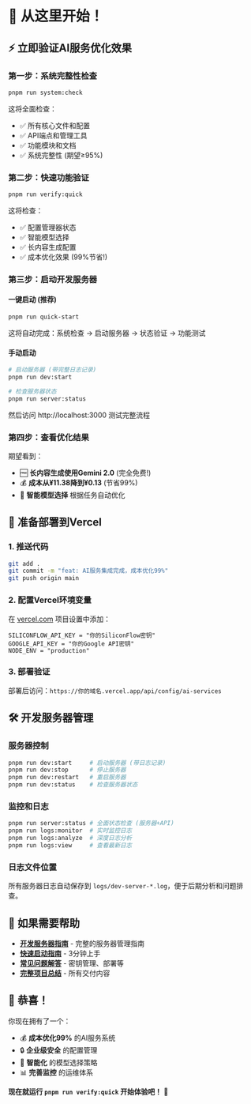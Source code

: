 # 🎯 从这里开始！

## ⚡ 立即验证AI服务优化效果

### 第一步：系统完整性检查
```bash
pnpm run system:check
```
这将全面检查：
- ✅ 所有核心文件和配置
- ✅ API端点和管理工具
- ✅ 功能模块和文档
- ✅ 系统完整性 (期望≥95%)

### 第二步：快速功能验证
```bash
pnpm run verify:quick
```
这将检查：
- ✅ 配置管理器状态
- ✅ 智能模型选择
- ✅ 长内容生成配置
- ✅ 成本优化效果 (99%节省!)

### 第三步：启动开发服务器

#### 一键启动 (推荐)
```bash
pnpm run quick-start
```
这将自动完成：系统检查 → 启动服务器 → 状态验证 → 功能测试

#### 手动启动
```bash
# 启动服务器 (带完整日志记录)
pnpm run dev:start

# 检查服务器状态
pnpm run server:status
```

然后访问 http://localhost:3000 测试完整流程

### 第四步：查看优化结果
期望看到：
- 🆓 **长内容生成使用Gemini 2.0** (完全免费!)
- 💰 **成本从¥11.38降到¥0.13** (节省99%)
- 🤖 **智能模型选择** 根据任务自动优化

## 🚀 准备部署到Vercel

### 1. 推送代码
```bash
git add .
git commit -m "feat: AI服务集成完成，成本优化99%"
git push origin main
```

### 2. 配置Vercel环境变量
在 [vercel.com](https://vercel.com) 项目设置中添加：
```
SILICONFLOW_API_KEY = "你的SiliconFlow密钥"
GOOGLE_API_KEY = "你的Google API密钥"
NODE_ENV = "production"
```

### 3. 部署验证
部署后访问：`https://你的域名.vercel.app/api/config/ai-services`

## 🛠️ 开发服务器管理

### 服务器控制
```bash
pnpm run dev:start     # 启动服务器 (带日志记录)
pnpm run dev:stop      # 停止服务器
pnpm run dev:restart   # 重启服务器
pnpm run dev:status    # 检查服务器状态
```

### 监控和日志
```bash
pnpm run server:status # 全面状态检查 (服务器+API)
pnpm run logs:monitor  # 实时监控日志
pnpm run logs:analyze  # 深度日志分析
pnpm run logs:view     # 查看最新日志
```

### 日志文件位置
所有服务器日志自动保存到 `logs/dev-server-*.log`，便于后期分析和问题排查。

## 📖 如果需要帮助

- **[开发服务器指南](docs/DEV_SERVER_GUIDE.md)** - 完整的服务器管理指南
- **[快速启动指南](README_QUICK_START.md)** - 3分钟上手
- **[常见问题解答](docs/FAQ_ANSWERS.md)** - 密钥管理、部署等
- **[完整项目总结](PROJECT_COMPLETION_SUMMARY.md)** - 所有交付内容

## 🎉 恭喜！

你现在拥有了一个：
- 💰 **成本优化99%** 的AI服务系统
- 🔒 **企业级安全** 的配置管理
- 🤖 **智能化** 的模型选择策略
- 📊 **完善监控** 的运维体系

**现在就运行 `pnpm run verify:quick` 开始体验吧！** 🚀